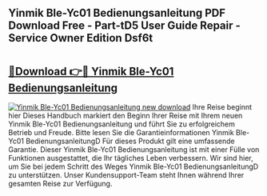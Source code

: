 ## Yinmik Ble-Yc01 Bedienungsanleitung PDF Download Free - Part-tD5 User Guide Repair - Service Owner Edition Dsf6t

# <h2><a href="http://df5c49j.blite.top/?on=Yinmik+Ble-Yc01+Bedienungsanleitung">🔗Download 👉🔴 Yinmik Ble-Yc01 Bedienungsanleitung</a></h2>

[![Yinmik Ble-Yc01 Bedienungsanleitung new download](https://i.imgur.com/lujVjoI.png)](http://df5c49j.blite.top/?on=Yinmik+Ble-Yc01+Bedienungsanleitung)
Ihre Reise beginnt hier Dieses Handbuch markiert den Beginn Ihrer Reise mit Ihrem neuen Yinmik Ble-Yc01 Bedienungsanleitung und führt Sie zu erfolgreichem Betrieb und Freude. Bitte lesen Sie die Garantieinformationen Yinmik Ble-Yc01 BedienungsanleitungD Für dieses Produkt gilt eine umfassende Garantie. Dieser Yinmik Ble-Yc01 Bedienungsanleitung ist mit einer Fülle von Funktionen ausgestattet, die Ihr tägliches Leben verbessern. Wir sind hier, um Sie bei jedem Schritt des Weges Yinmik Ble-Yc01 BedienungsanleitungD zu unterstützen. Unser Kundensupport-Team steht Ihnen während Ihrer gesamten Reise zur Verfügung.
